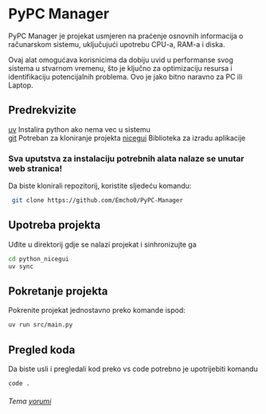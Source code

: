 # PyPC Manager

PyPC Manager je projekat usmjeren na praćenje osnovnih informacija o računarskom sistemu, uključujući upotrebu CPU-a, RAM-a i diska.

Ovaj alat omogućava korisnicima da dobiju uvid u performanse svog sistema u stvarnom vremenu, što je ključno za optimizaciju resursa i identifikaciju potencijalnih problema.
Ovo je jako bitno naravno za PC ili Laptop.

## Predrekvizite

[uv](https://github.com/astral-sh/uv) Instalira python ako nema vec u sistemu </br>
[git](https://git-scm.com/downloads) Potreban za kloniranje projekta
[nicegui](https://nicegui.io) Biblioteka za izradu aplikacije

### Sva uputstva za instalaciju potrebnih alata nalaze se unutar web stranica!

Da biste klonirali repozitorij, koristite sljedeću komandu:

    
```bash
 git clone https://github.com/Emcho0/PyPC-Manager

```

## Upotreba projekta 

Uđite u direktorij gdje se nalazi projekat i sinhronizujte ga

```bash
cd python_nicegui
uv sync
```

## Pokretanje projekta 

Pokrenite projekat jednostavno preko komande ispod:

```bash
uv run src/main.py 
```

## Pregled koda

Da biste usli i pregledali kod preko vs code potrebno je upotrijebiti komandu

```bash
code .
```

###### Tema [yorumi](https://github.com/yorumicolors)
